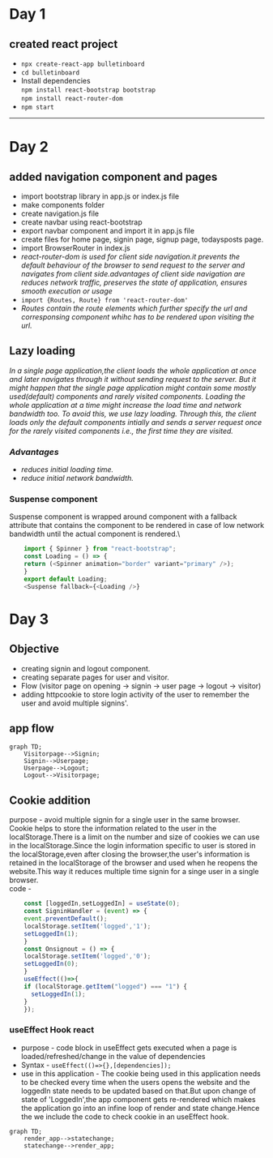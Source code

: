 # Day 1
## created react project
* `npx create-react-app bulletinboard`
* `cd bulletinboard`
* Install dependencies\
`npm install react-bootstrap bootstrap`\
`npm install react-router-dom`
* `npm start`

***

# Day 2
## added navigation component and pages
* import bootstrap library in app.js or index.js file
* make components folder
* create navigation.js file
* create navbar using react-bootstrap
* export navbar component and import it in app.js file
* create files for home page, signin page, signup page, todaysposts page.
* import BrowserRouter in index.js 
* _react-router-dom is used for client side navigation.it prevents the default behaviour of the browser to send request to the server and navigates from client side.advantages of client side navigation are reduces network traffic, preserves the state of application, ensures smooth execution or usage_
* `import {Routes, Route} from 'react-router-dom'`
* _Routes contain the route elements which further specify the url and corresponsing component whihc has to be rendered upon visiting the url._
## Lazy loading
_In a single page application,the client loads the whole application at once and later navigates through it without sending request to the server. But it might happen that the single page application might contain some mostly used(default) components and rarely visited components. Loading the whole application at a time might increase the load time and network bandwidth too. To avoid this, we use lazy loading. Through this, the client loads only the default components intially and sends a server request once for the rarely visited components i.e., the first time they are visited._
### _Advantages_
* _reduces initial loading time._
* _reduce initial network bandwidth._
### Suspense component
Suspense component is wrapped around <Route> component with a fallback attribute that contains the component to be rendered in case of low network bandwidth until the actual component is rendered.\
```javascript
    import { Spinner } from "react-bootstrap";
    const Loading = () => {
    return (<Spinner animation="border" variant="primary" />);
    }
    export default Loading;
    <Suspense fallback={<Loading />}
```

# Day 3
## Objective
* creating signin and logout component.
* creating separate pages for user and visitor.
* Flow (visitor page on opening -> signin -> user page -> logout -> visitor)
* adding httpcookie to store login activity of the user to remember the user and avoid multiple signins'.
## app flow

```mermaid
graph TD;
    Visitorpage-->Signin;
    Signin-->Userpage;
    Userpage-->Logout;
    Logout-->Visitorpage;
```
 
## Cookie addition
   purpose - avoid multiple signin for a single user in the same browser.\
    Cookie helps to store the information related to the user in the localStorage.There is a limit on the number and size of cookies we can use in the localStorage.Since the login information specific to user is stored in the localStorage,even after closing the browser,the user's information is retained in the localStorage of the browser and used when he reopens the website.This way it reduces multiple time signin for a singe user in a single browser.\
   code -
    
```javascript
    const [loggedIn,setLoggedIn] = useState(0);
    const SigninHandler = (event) => {
    event.preventDefault();
    localStorage.setItem('logged','1');
    setLoggedIn(1);
    } 
    const Onsignout = () => {
    localStorage.setItem('logged','0');
    setLoggedIn(0);
    }
    useEffect(()=>{
    if (localStorage.getItem("logged") === "1") {
      setLoggedIn(1);
    } 
    });
```
### useEffect Hook react
* purpose - code block in useEffect gets executed when a page is loaded/refreshed/change in the value of dependencies
* Syntax - `useEffect(()=>{},[dependencies]);`
* use in this application - The cookie being used in this application needs to be checked every time when the users opens the website and the loggedIn state needs to be updated based on that.But upon change of state of 'LoggedIn',the app component gets re-rendered which makes the application go into an infine loop of render and state change.Hence the we include the code to check cookie in an useEffect hook.
    
```mermaid
graph TD;
    render_app-->statechange;
    statechange-->render_app;
```
    

